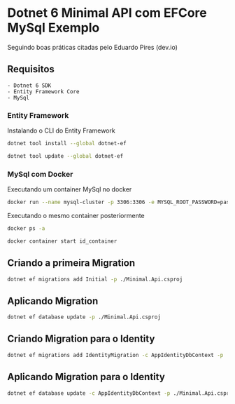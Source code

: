 # Dotnet 6 Minimal API com EFCore MySql Exemplo
Seguindo boas práticas citadas pelo Eduardo Pires (dev.io)

## Requisitos

    - Dotnet 6 SDK
    - Entity Framework Core
    - MySql

### Entity Framework
    
Instalando o CLI do Entity Framework
```bash
dotnet tool install --global dotnet-ef
```

```bash
dotnet tool update --global dotnet-ef
```

### MySql com Docker

Executando um container MySql no docker
```bash
docker run --name mysql-cluster -p 3306:3306 -e MYSQL_ROOT_PASSWORD=password -d mysql
```

Executando o mesmo container posteriormente
```bash
docker ps -a
```

```bash
docker container start id_container
```

## Criando a primeira Migration

```bash
dotnet ef migrations add Initial -p ./Minimal.Api.csproj
```

## Aplicando Migration

```bash
dotnet ef database update -p ./Minimal.Api.csproj
```

## Criando Migration para o Identity

```bash
dotnet ef migrations add IdentityMigration -c AppIdentityDbContext -p ./Minimal.Api.csproj
```

## Aplicando Migration para o Identity

```bash
dotnet ef database update -c AppIdentityDbContext -p ./Minimal.Api.csproj
```
